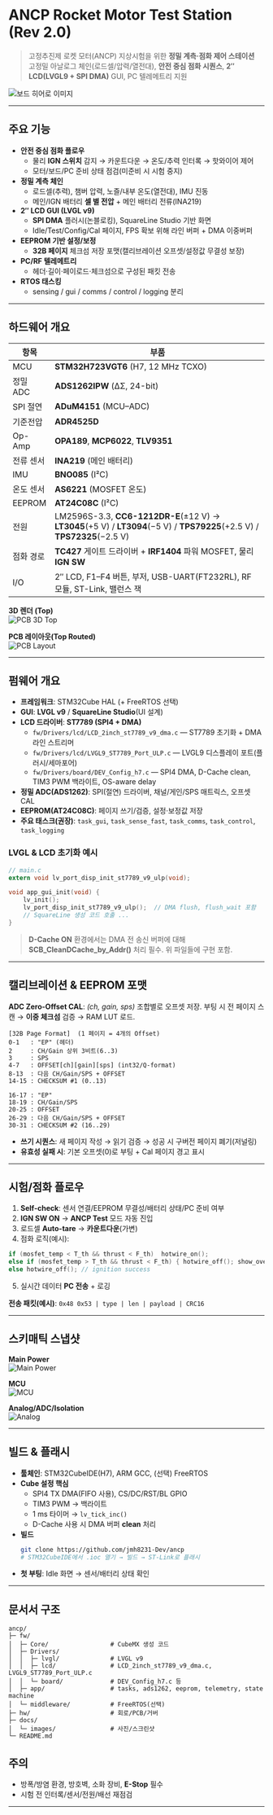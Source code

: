 # ANCP Rocket Motor Test Station (Rev 2.0)

> 고정추진제 로켓 모터(ANCP) 지상시험을 위한 **정밀 계측·점화 제어 스테이션**  
> 고정밀 아날로그 체인(로드셀/압력/열전대), **안전 중심 점화 시퀀스**, **2″ LCD(LVGL9 + SPI DMA)** GUI, PC 텔레메트리 지원

![보드 히어로 이미지](docs/images/hero.png)

---

##  주요 기능

- **안전 중심 점화 플로우**
  - 물리 **IGN 스위치** 감지 → 카운트다운 → 온도/추력 인터록 → 핫와이어 제어
  - 모터/보드/PC 준비 상태 점검(미준비 시 시험 중지)
- **정밀 계측 체인**
  - 로드셀(추력), 챔버 압력, 노즐/내부 온도(열전대), IMU 진동
  - 메인/IGN 배터리 **셀 별 전압** + 메인 배터리 전류(INA219)
- **2″ LCD GUI (LVGL v9)**
  - **SPI DMA** 플러시(논블로킹), SquareLine Studio 기반 화면
  - Idle/Test/Config/Cal 페이지, FPS 확보 위해 라인 버퍼 + DMA 이중버퍼
- **EEPROM 기반 설정/보정**
  - **32B 페이지** 체크섬 저장 포맷(캘리브레이션 오프셋/설정값 무결성 보장)
- **PC/RF 텔레메트리**
  - 헤더·길이·페이로드·체크섬으로 구성된 패킷 전송
- **RTOS 태스킹**
  - sensing / gui / comms / control / logging 분리

---

##  하드웨어 개요

| 항목 | 부품 |
|---|---|
| MCU | **STM32H723VGT6** (H7, 12 MHz TCXO) |
| 정밀 ADC | **ADS1262IPW** (ΔΣ, 24-bit) |
| SPI 절연 | **ADuM4151** (MCU–ADC) |
| 기준전압 | **ADR4525D** |
| Op-Amp | **OPA189**, **MCP6022**, **TLV9351** |
| 전류 센서 | **INA219** (메인 배터리) |
| IMU | **BNO085** (I²C) |
| 온도 센서 | **AS6221** (MOSFET 온도) |
| EEPROM | **AT24C08C** (I²C) |
| 전원 | LM2596S-3.3, **CC6-1212DR-E**(±12 V) → **LT3045**(+5 V) / **LT3094**(−5 V) / **TPS79225**(+2.5 V) / **TPS72325**(−2.5 V) |
| 점화 경로 | **TC427** 게이트 드라이버 + **IRF1404** 파워 MOSFET, 물리 **IGN SW** |
| I/O | 2″ LCD, F1–F4 버튼, 부저, USB-UART(FT232RL), RF 모듈, ST-Link, 밸런스 잭 |

**3D 렌더 (Top)**  
![PCB 3D Top](docs/images/pcb-3d-top.png)

**PCB 레이아웃(Top Routed)**  
![PCB Layout](docs/images/pcb-layout.png)

---

##  펌웨어 개요

- **프레임워크**: STM32Cube HAL (+ FreeRTOS 선택)
- **GUI**: **LVGL v9** / **SquareLine Studio**(UI 설계)
- **LCD 드라이버**: **ST7789 (SPI4 + DMA)**  
  - `fw/Drivers/lcd/LCD_2inch_st7789_v9_dma.c` — ST7789 초기화 + DMA 라인 스트리머  
  - `fw/Drivers/lcd/LVGL9_ST7789_Port_ULP.c` — LVGL9 디스플레이 포트(플러시/세마포어)  
  - `fw/Drivers/board/DEV_Config_h7.c` — SPI4 DMA, D-Cache clean, TIM3 PWM 백라이트, OS-aware delay
- **정밀 ADC(ADS1262)**: SPI(절연) 드라이버, 채널/게인/SPS 매트릭스, 오프셋 CAL
- **EEPROM(AT24C08C)**: 페이지 쓰기/검증, 설정·보정값 저장
- **주요 태스크(권장)**: `task_gui`, `task_sense_fast`, `task_comms`, `task_control`, `task_logging`

### LVGL & LCD 초기화 예시
```c
// main.c
extern void lv_port_disp_init_st7789_v9_ulp(void);

void app_gui_init(void) {
    lv_init();
    lv_port_disp_init_st7789_v9_ulp();  // DMA flush, flush_wait 포함
    // SquareLine 생성 코드 호출 ...
}
```

> **D-Cache ON** 환경에서는 DMA 전 송신 버퍼에 대해 **SCB_CleanDCache_by_Addr()** 처리 필수. 위 파일들에 구현 포함.

---

##  캘리브레이션 & EEPROM 포맷

**ADC Zero-Offset CAL**: *(ch, gain, sps)* 조합별로 오프셋 저장. 부팅 시 전 페이지 스캔 → **이중 체크섬** 검증 → RAM LUT 로드.

```
[32B Page Format]  (1 페이지 = 4개의 Offset)
0-1   : "EP" (헤더)
2     : CH/Gain 상위 3비트(6..3)
3     : SPS
4-7   : OFFSET[ch][gain][sps] (int32/Q-format)
8-13  : 다음 CH/Gain/SPS + OFFSET
14-15 : CHECKSUM #1 (0..13)

16-17 : "EP"
18-19 : CH/Gain/SPS
20-25 : OFFSET
26-29 : 다음 CH/Gain/SPS + OFFSET
30-31 : CHECKSUM #2 (16..29)
```

- **쓰기 시퀀스**: 새 페이지 작성 → 읽기 검증 → 성공 시 구버전 페이지 폐기(저널링)
- **유효성 실패 시**: 기본 오프셋(0)로 부팅 + Cal 페이지 경고 표시

---

## 시험/점화 플로우

1. **Self-check**: 센서 연결/EEPROM 무결성/배터리 상태/PC 준비 여부
2. **IGN SW ON** → **ANCP Test** 모드 자동 진입
3. 로드셀 **Auto-tare** → **카운트다운**(가변)
4. 점화 로직(예시):
```c
if (mosfet_temp < T_th && thrust < F_th)  hotwire_on();
else if (mosfet_temp > T_th && thrust < F_th) { hotwire_off(); show_overheat(); }
else hotwire_off(); // ignition success
```
5. 실시간 데이터 **PC 전송** + 로깅

**전송 패킷(예시)**: `0x48 0x53 | type | len | payload | CRC16`

---

## 스키매틱 스냅샷

**Main Power**  
![Main Power](docs/images/schematic-main-power.png)

**MCU**  
![MCU](docs/images/schematic-mcu.png)

**Analog/ADC/Isolation**  
![Analog](docs/images/schematic-analog.png)

---

## 빌드 & 플래시

- **툴체인**: STM32CubeIDE(H7), ARM GCC, (선택) FreeRTOS  
- **Cube 설정 핵심**  
  - SPI4 TX DMA(FIFO 사용), CS/DC/RST/BL GPIO  
  - TIM3 PWM → 백라이트  
  - 1 ms 타이머 → `lv_tick_inc()`  
  - D-Cache 사용 시 DMA 버퍼 **clean** 처리  
- **빌드**
  ```bash
  git clone https://github.com/jmh8231-Dev/ancp
  # STM32CubeIDE에서 .ioc 열기 → 빌드 → ST-Link로 플래시
  ```
- **첫 부팅**: Idle 화면 → 센서/배터리 상태 확인

---

## 문서서 구조

```
ancp/
├─ fw/
│  ├─ Core/                 # CubeMX 생성 코드
│  ├─ Drivers/
│  │  ├─ lvgl/              # LVGL v9
│  │  ├─ lcd/               # LCD_2inch_st7789_v9_dma.c, LVGL9_ST7789_Port_ULP.c
│  │  └─ board/             # DEV_Config_h7.c 등
│  ├─ app/                  # tasks, ads1262, eeprom, telemetry, state machine
│  └─ middleware/           # FreeRTOS(선택)
├─ hw/                      # 회로/PCB/거버
├─ docs/
│  └─ images/               # 사진/스크린샷
└─ README.md
```

## 주의

- 방폭/방염 환경, 방호벽, 소화 장비, **E-Stop** 필수
- 시험 전 인터록/센서/전원/배선 재점검

---
